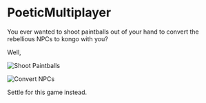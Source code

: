 # PoeticMultiplayer

You ever wanted to shoot paintballs out of your hand to convert the rebellious NPCs to kongo with you?

Well,

![Shoot Paintballs](https://i.imgur.com/2UbWFWI.png)

![Convert NPCs](https://i.imgur.com/HxNCtJA.png)

Settle for this game instead.
